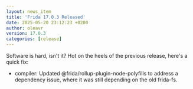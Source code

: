 ```yaml
---
layout: news_item
title: 'Frida 17.0.3 Released'
date: 2025-05-20 23:12:23 +0200
author: oleavr
version: 17.0.3
categories: [release]
---
```


Software is hard, isn't it? Hot on the heels of the previous release, here's a
quick fix:

- compiler: Updated @frida/rollup-plugin-node-polyfills to address a dependency
  issue, where it was still depending on the old frida-fs.
